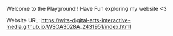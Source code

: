 Welcome to the Playground!! Have Fun exploring my website <3

Website URL: https://wits-digital-arts-interactive-media.github.io/WSOA3028A_2431951/index.html
